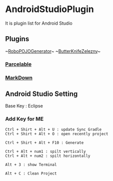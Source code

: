 # AndroidStudioPlugin
It is plugin list for Android Studio

## Plugins
~[RoboPOJOGenerator](https://github.com/robohorse/RoboPOJOGenerator)~
~[ButterKnifeZelezny](https://github.com/avast/android-butterknife-zelezny)~

### [Parcelable](https://plugins.jetbrains.com/plugin/7332-android-parcelable-code-generator/)
### [MarkDown](https://plugins.jetbrains.com/plugin/7793-markdown)


## Android Studio Setting
Base Key : Eclipse

### Add Key for ME
```
Ctrl + Shirt + Alt + U : update Sync Gradle
Ctrl + Shirt + Alt + O : open recently project

Ctrl + Shirt + Alt + F10 : Generate

Ctrl + Alt + num1 : spilt vertically
Ctrl + Alt + num2 : spilt horizontally

Alt + 3 : show Terminal

Alt + C : Clean Project
```
